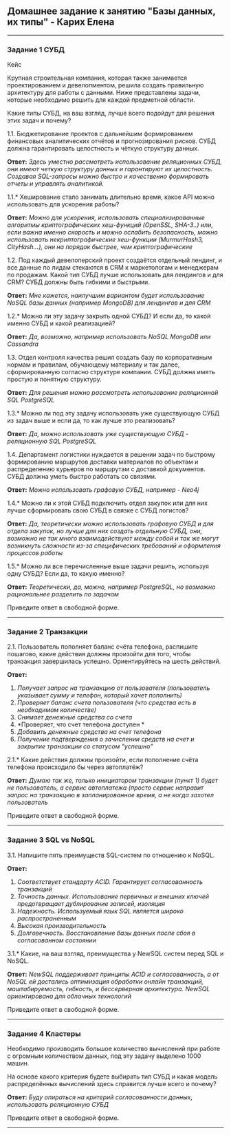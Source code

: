 ## Домашнее задание к занятию "Базы данных, их типы" - Карих Елена
---
### Задание 1 СУБД

Кейс

Крупная строительная компания, которая также занимается проектированием и девелопментом, решила создать правильную архитектуру для работы с данными. 
Ниже представлены задачи, которые необходимо решить для каждой предметной области.

Какие типы СУБД, на ваш взгляд, лучше всего подойдут для решения этих задач и почему?

1.1. Бюджетирование проектов с дальнейшим формированием финансовых аналитических отчётов и прогнозирования рисков. СУБД должна гарантировать целостность и чёткую структуру данных.

**Ответ:** *Здесь уместно рассмотреть использование реляционных СУБД, они имеют четкую структуру данных и гарантируют их целостность.*
*Создавая SQL-запросы можно быстро и качественно формировать отчеты и управлять аналитикой.*

1.1.* Хеширование стало занимать длительно время, какое API можно использовать для ускорения работы?

**Ответ:** *Можно для ускорения, использовать специализированные алгоритмы криптографических хеш-функций (OpenSSL, SHA-3..) или,* 
*если важна именно скорость и можно ослабить безопасность, можно использовать некриптографические хеш-функции (MurmurHash3, CityHash...),*
*они на порядок быстрее, чем криптографические*

1.2. Под каждый девелоперский проект создаётся отдельный лендинг, и все данные по лидам стекаются в CRM к маркетологам и менеджерам по продажам. Какой тип СУБД лучше использовать для лендингов и для CRM? СУБД должны быть гибкими и быстрыми.

**Ответ:** *Мне кажется, наилучшим вариантом будет использование NoSQL базы данных (например MongoDB) для лендингов и для CRM* 

1.2.* Можно ли эту задачу закрыть одной СУБД? И если да, то какой именно СУБД и какой реализацией?

**Ответ:** *Да, возможно, например использовать NoSQL MongoDB или Cassandra*

1.3. Отдел контроля качества решил создать базу по корпоративным нормам и правилам, обучающему материалу и так далее, сформированную согласно структуре компании. СУБД должна иметь простую и понятную структуру.

**Ответ:** *Для решения можно рассмотреть использование реляционной SQL PostgreSQL*

1.3.* Можно ли под эту задачу использовать уже существующую СУБД из задач выше и если да, то как лучше это реализовать?

**Ответ:** *Да, можно использовать уже существующую СУБД - реляционную SQL PostgreSQL*

1.4. Департамент логистики нуждается в решении задач по быстрому формированию маршрутов доставки материалов по объектам и распределению курьеров по маршрутам с доставкой документов. СУБД должна уметь быстро работать со связями.

**Ответ:** *Можно использовать графовую СУБД, например - Neo4j*

1.4.* Можно ли к этой СУБД подключить отдел закупок или для них лучше сформировать свою СУБД в связке с СУБД логистов?

**Ответ:** *Да, теоретически можно использовать графовую СУБД и для отдела закупок, но лучше для них создать отдельную СУБД, они, возможно не так много взаимодействуют*
*между собой и так же могут возникнуть сложности из-за специфических требований и оформления процессов работы*

1.5.* Можно ли все перечисленные выше задачи решить, используя одну СУБД? Если да, то какую именно?

**Ответ:** *Теоретически, да, можно, например PostgreSQL, но возможно рациональнее разделить по задачам*

Приведите ответ в свободной форме.

---
### Задание 2 Транзакции

2.1. Пользователь пополняет баланс счёта телефона, распишите пошагово, какие действия должны произойти для того, чтобы транзакция завершилась успешно. Ориентируйтесь на шесть действий.

**Ответ:**
1. *Получает запрос на транзакцию от пользователя (пользователь указывает сумму и телефон, который хочет пополнить)*
2. *Проверяет баланс счета пользователя (что средства есть в необходимом количестве)*
3. *Снимает денежные средства со счета*
4. *Проверяет, что счет телефона доступен *
5. *Добавить денежные средства на счет телефона*
6. *Получение подтверждения о зачислении средств на счет и закрытие транзакции со статусом "успешно"* 

2.1.* Какие действия должны произойти, если пополнение счёта телефона происходило бы через автоплатёж?

**Ответ:** *Думаю так же, только инициатором транзакции (пункт 1) будет не пользователь, а сервис автоплатежа (просто сервис направит запрос на транзакцию в запланированное время, а не когда захотел пользователь*

Приведите ответ в свободной форме.

---
### Задание 3 SQL vs NoSQL

3.1. Напишите пять преимуществ SQL-систем по отношению к NoSQL.

**Ответ:**
1. *Соответствует стандарту ACID. Гарантирует согласованность транзакций*
2. *Точность данных. Использование первичных и внешних ключей предотвращает дублирование записей, изоляция*
3. *Надежность. Используемый язык SQL является широко распространенным*
4. *Высокая производительность*
5. *Долговечность. Восстановление базы данных после сбоя в согласованном состоянии*

3.1.* Какие, на ваш взгляд, преимущества у NewSQL систем перед SQL и NoSQL.

**Ответ:** *NewSQL поддерживает принципы ACID и согласованность, а от NoSQL ей достались оптимизация обработки онлайн транзакций, маштабируемость, гибкость,*
*и бессерверная архитектура. NewSQL ориентирована для облачных технологий*

Приведите ответ в свободной форме.

---
### Задание 4 Кластеры

Необходимо производить большое количество вычислений при работе с огромным количеством данных, под эту задачу выделено 1000 машин.

На основе какого критерия будете выбирать тип СУБД и какая модель распределённых вычислений здесь справится лучше всего и почему?

**Ответ:** *Буду опираться на критерий согласованности данных, использовать реляционную СУБД*

Приведите ответ в свободной форме.

---
